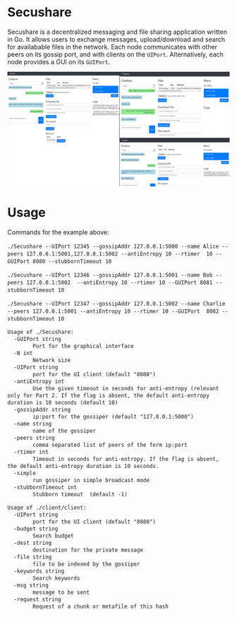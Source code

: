 # Secushare

Secushare is a decentralized messaging and file sharing application written in Go. It allows users to exchange messages, upload/download and search for availabable files in the network. 
Each node communicates with other peers on its gossip port, and with clients on the `UIPort`. Alternatively, each node provides a GUI on its `GUIPort`.

![image](docs/demo.JPG)
# Usage

Commands for the example above:

`./Secushare --UIPort 12345 --gossipAddr 127.0.0.1:5000 --name Alice --peers 127.0.0.1:5001,127.0.0.1:5002 --antiEntropy 10 --rtimer 
10 --GUIPort 8080 --stubbornTimeout 10`

`./Secushare --UIPort 12346 --gossipAddr 127.0.0.1:5001 --name Bob --peers 127.0.0.1:5002  --antiEntropy 10 --rtimer 10 --GUIPort 8081 --stubbornTimeout 10`

`./Secushare --UIPort 12347 --gossipAddr 127.0.0.1:5002 --name Charlie --peers 127.0.0.1:5001 --antiEntropy 10 --rtimer 10 --GUIPort 
8082 --stubbornTimeout 10`


```
Usage of ./Secushare:
  -GUIPort string
        Port for the graphical interface
  -N int
        Network size
  -UIPort string
        port for the UI client (default "8080")
  -antiEntropy int
        Use the given timeout in seconds for anti-entropy (relevant only for Part 2. If the flag is absent, the default anti-entropy duration is 10 seconds (default 10)
  -gossipAddr string
        ip:port for the gossiper (default "127.0.0.1:5000")
  -name string
        name of the gossiper
  -peers string
        comma separated list of peers of the form ip:port
  -rtimer int
        Timeout in seconds for anti-entropy. If the flag is absent, the default anti-entropy duration is 10 seconds.
  -simple
        run gossiper in simple broadcast mode
  -stubbornTimeout int
        Stubborn timeout  (default -1)
```

```
Usage of ./client/client:
  -UIPort string
        port for the UI client (default "8080")
  -budget string
        Search budget
  -dest string
        destination for the private message
  -file string
        file to be indexed by the gossiper
  -keywords string
        Search keywords
  -msg string
        message to be sent
  -request string
        Request of a chunk or metafile of this hash
```
